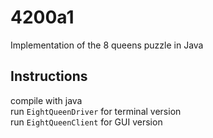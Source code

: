 # 4200a1
Implementation of the 8 queens puzzle in Java

## Instructions
compile with java  
run `EightQueenDriver` for terminal version  
run `EightQueenClient` for GUI version
